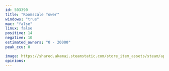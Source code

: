 ```yaml
---
id: 503390
title: "Roomscale Tower"
windows: "true"
mac: "false"
linux: false
positive: 14
negative: 10
estimated_owners: "0 - 20000"
peak_ccu: 0

image: https://shared.akamai.steamstatic.com/store_item_assets/steam/apps/503390/header.jpg?t=1471895148
opinions:
---
```

